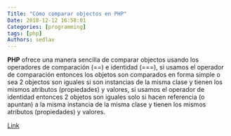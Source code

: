 ```yaml
---
Title: "Cómo comparar objectos en PHP"
Date: 2018-12-12 16:58:01
Categories: [programming]
tags: [php]
Authors: sedlav
---
```


**PHP** ofrece una manera sencilla de comparar objectos usando los operadores de comparación (==) e identidad (===), si usamos el operador de comparación entonces los objetos son comparados en forma simple o sea 2 objectos son iguales si son instancias de la misma clase y tienen los mismos atributos (propiedades) y valores, si usamos el operador de identidad entonces 2 objetos son iguales solo si hacen referencia (o apuntan) a la misma instancia de la misma clase y tienen los mismos atributos (propiedades) y valores.

[Link](https://www.librebyte.net/php/como-comparar-objectos-en-php/)
